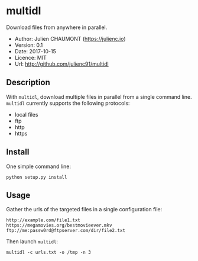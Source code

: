 multidl
=======

Download files from anywhere in parallel.

* Author: Julien CHAUMONT (https://julienc.io)
* Version: 0.1
* Date: 2017-10-15
* Licence: MIT
* Url: http://github.com/julienc91/multidl

Description
-----------

With `multidl`, download multiple files in parallel from a single command line.
`multidl` currently supports the following protocols:

* local files
* ftp
* http
* https

Install
-------

One simple command line:

    python setup.py install

Usage
-----

Gather the urls of the targeted files in a single configuration file:

```
http://example.com/file1.txt
https://megamovies.org/bestmovieever.mkv
ftp://me:passw0rd@ftpserver.com/dir/file2.txt
```

Then launch `multidl`:

    multidl -c urls.txt -o /tmp -n 3
